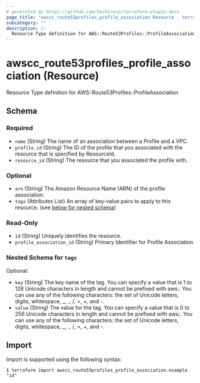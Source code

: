 ```yaml
---
# generated by https://github.com/hashicorp/terraform-plugin-docs
page_title: "awscc_route53profiles_profile_association Resource - terraform-provider-awscc"
subcategory: ""
description: |-
  Resource Type definition for AWS::Route53Profiles::ProfileAssociation
---
```


# awscc_route53profiles_profile_association (Resource)

Resource Type definition for AWS::Route53Profiles::ProfileAssociation



<!-- schema generated by tfplugindocs -->
## Schema

### Required

- `name` (String) The name of an association between a  Profile and a VPC.
- `profile_id` (String) The ID of the  profile that you associated with the resource that is specified by ResourceId.
- `resource_id` (String) The resource that you associated the  profile with.

### Optional

- `arn` (String) The Amazon Resource Name (ARN) of the  profile association.
- `tags` (Attributes List) An array of key-value pairs to apply to this resource. (see [below for nested schema](#nestedatt--tags))

### Read-Only

- `id` (String) Uniquely identifies the resource.
- `profile_association_id` (String) Primary Identifier for  Profile Association

<a id="nestedatt--tags"></a>
### Nested Schema for `tags`

Optional:

- `key` (String) The key name of the tag. You can specify a value that is 1 to 128 Unicode characters in length and cannot be prefixed with aws:. You can use any of the following characters: the set of Unicode letters, digits, whitespace, _, ., /, =, +, and -.
- `value` (String) The value for the tag. You can specify a value that is 0 to 256 Unicode characters in length and cannot be prefixed with aws:. You can use any of the following characters: the set of Unicode letters, digits, whitespace, _, ., /, =, +, and -.

## Import

Import is supported using the following syntax:

```shell
$ terraform import awscc_route53profiles_profile_association.example "id"
```
